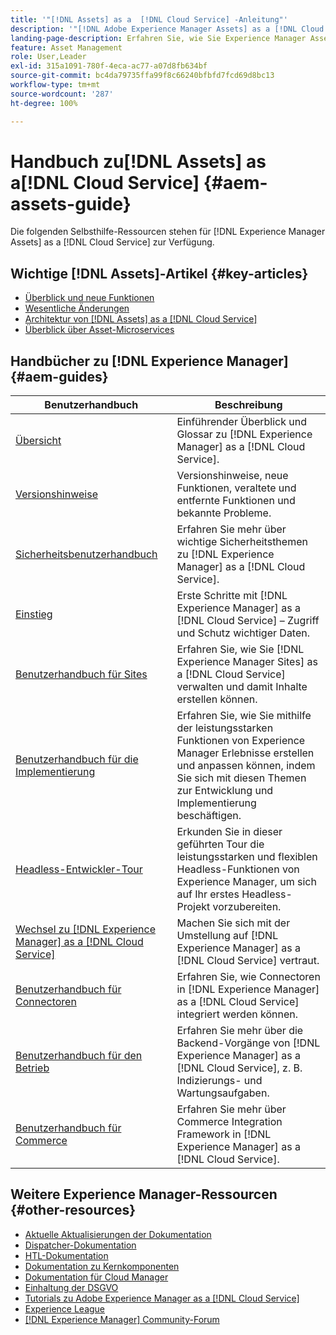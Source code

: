 ```yaml
---
title: '"[!DNL Assets] as a  [!DNL Cloud Service] -Anleitung"'
description: '"[!DNL Adobe Experience Manager Assets] as a [!DNL Cloud Service]  – Selbsthilfe-Ressourcen und Links zur Dokumentation"'
landing-page-description: Erfahren Sie, wie Sie Experience Manager Assets as a Cloud Service verwalten und nutzen können.
feature: Asset Management
role: User,Leader
exl-id: 315a1091-780f-4eca-ac77-a07d8fb634bf
source-git-commit: bc4da79735ffa99f8c66240bfbfd7fcd69d8bc13
workflow-type: tm+mt
source-wordcount: '287'
ht-degree: 100%

---
```


# Handbuch zu[!DNL Assets] as a[!DNL Cloud Service] {#aem-assets-guide}

Die folgenden Selbsthilfe-Ressourcen stehen für [!DNL Experience Manager Assets] as a [!DNL Cloud Service] zur Verfügung.

## Wichtige [!DNL Assets]-Artikel {#key-articles}

* [Überblick und neue Funktionen](overview.md)
* [Wesentliche Änderungen](/help/assets/assets-cloud-changes.md)
* [Architektur von [!DNL Assets] as a [!DNL Cloud Service]](architecture.md)
* [Überblick über Asset-Microservices](/help/assets/asset-microservices-overview.md)

## Handbücher zu [!DNL Experience Manager] {#aem-guides}

| Benutzerhandbuch | Beschreibung |
|---|---|
| [Übersicht](/help/overview/home.md) | Einführender Überblick und Glossar zu [!DNL Experience Manager] as a [!DNL Cloud Service]. |
| [Versionshinweise](/help/release-notes/home.md) | Versionshinweise, neue Funktionen, veraltete und entfernte Funktionen und bekannte Probleme. |
| [Sicherheitsbenutzerhandbuch](/help/security/home.md) | Erfahren Sie mehr über wichtige Sicherheitsthemen zu [!DNL Experience Manager] as a [!DNL Cloud Service]. |
| [Einstieg](/help/onboarding/home.md) | Erste Schritte mit [!DNL Experience Manager] as a [!DNL Cloud Service] – Zugriff und Schutz wichtiger Daten. |
| [Benutzerhandbuch für Sites](/help/sites-cloud/home.md) | Erfahren Sie, wie Sie [!DNL Experience Manager Sites] as a [!DNL Cloud Service] verwalten und damit Inhalte erstellen können. |
| [Benutzerhandbuch für die Implementierung](/help/implementing/home.md) | Erfahren Sie, wie Sie mithilfe der leistungsstarken Funktionen von Experience Manager Erlebnisse erstellen und anpassen können, indem Sie sich mit diesen Themen zur Entwicklung und Implementierung beschäftigen. |
| [Headless-Entwickler-Tour](/help/journey-headless/developer/overview.md) | Erkunden Sie in dieser geführten Tour die leistungsstarken und flexiblen Headless-Funktionen von Experience Manager, um sich auf Ihr erstes Headless-Projekt vorzubereiten. |
| [Wechsel zu [!DNL Experience Manager] as a [!DNL Cloud Service]](/help/journey-migration/getting-started.md) | Machen Sie sich mit der Umstellung auf [!DNL Experience Manager] as a [!DNL Cloud Service] vertraut. |
| [Benutzerhandbuch für Connectoren](/help/connectors/home.md) | Erfahren Sie, wie Connectoren in [!DNL Experience Manager] as a [!DNL Cloud Service] integriert werden können. |
| [Benutzerhandbuch für den Betrieb](/help/operations/home.md) | Erfahren Sie mehr über die Backend-Vorgänge von [!DNL Experience Manager] as a [!DNL Cloud Service], z. B. Indizierungs- und Wartungsaufgaben. |
| [Benutzerhandbuch für Commerce](/help/commerce-cloud/home.md) | Erfahren Sie mehr über Commerce Integration Framework in [!DNL Experience Manager] as a [!DNL Cloud Service]. |

## Weitere Experience Manager-Ressourcen {#other-resources}

* [Aktuelle Aktualisierungen der Dokumentation](https://experienceleague.adobe.com/docs/experience-manager-release-information/aem-release-updates/doc-updates/documentation-updates.html?lang=de#aem-as-a-cloud-service)
* [Dispatcher-Dokumentation](/help/implementing/dispatcher/overview.md)
* [HTL-Dokumentation](https://experienceleague.adobe.com/docs/experience-manager-htl/using/overview.html?lang=de)
* [Dokumentation zu Kernkomponenten](https://experienceleague.adobe.com/docs/experience-manager-core-components/using/introduction.html?lang=de)
* [Dokumentation für Cloud Manager](https://experienceleague.adobe.com/docs/experience-manager-cloud-manager/using/introduction-to-cloud-manager.html?lang=de)
* [Einhaltung der DSGVO](/help/compliance/data-privacy-and-protection-readiness/aem-readiness.md)
* [Tutorials zu Adobe Experience Manager as a [!DNL Cloud Service] ](https://experienceleague.adobe.com/docs/experience-manager-learn/cloud-service/overview.html?lang=de)
* [Experience League](https://experienceleague.adobe.com/?promoid=K42KVXHD&amp;mv=other&amp;lang=de#recommended/solutions/experience-manager)
* [[!DNL Experience Manager] Community-Forum](https://experienceleaguecommunities.adobe.com/t5/adobe-experience-manager/ct-p/adobe-experience-manager-community?profile.language=de)
